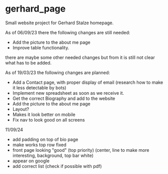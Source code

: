 # gerhard_page
Small website project for Gerhard Stalze homepage.

As of 06/09/23 there the following changes are still needed:
- Add the picture to the about me page
- Improve table functionality.

there are maybe some other needed changes but from it is still not clear what has to be added.

As of 19/03/23 the following changes are planned:
- Add a Contact page, with proper display of email (research how to make it less detectable by bots)
- Implement new spreadsheet as soon as we receive it.
- Get the correct Biography and add to the website
- Add the picture to the about me page
- Layout?
- Makes it look better on mobile
- Fix nav to look good on all screens

11/09/24

- add padding on top of bio page
- make works top row fixed
- front page looking "good" (top priority) (center, line to make more interesting, background, top bar white)
- appear on google
- add correct list (check if possible with pdf)

